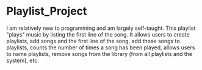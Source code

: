# Playlist_Project

I am relatively new to programming and am largely self-taught. This playlist "plays" music by listing the first line of the song.
It allows users to create playlists, add songs and the first line of the song, add those songs to playlists, counts the number of times
a song has been played, allows users to name playlists,  remove songs from the library (from all playlists and the system), etc.
